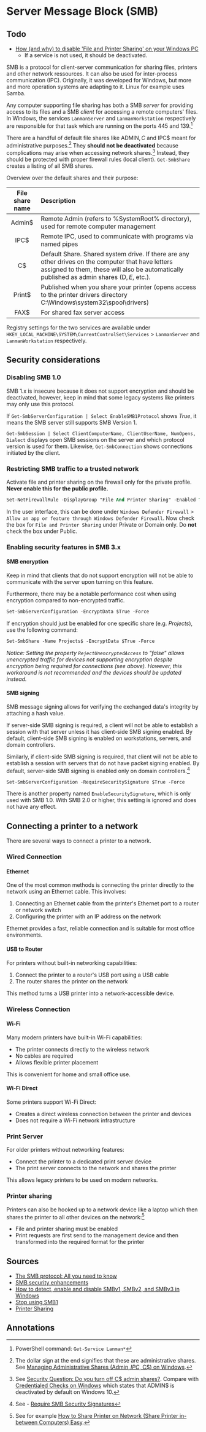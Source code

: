 # Server Message Block (SMB)

## Todo

- [How (and why) to disable 'File and Printer Sharing' on your Windows PC](https://www.youtube.com/watch?v=Gqdd6w2cue8)
  - If a service is not used, it should be deactivated.<!--What does this feature entail (printing, transmitting files between computers) ?-->

<!--disabling the Lanman services does not impact the ability to use the local printer (if it supports TCP/IP that is) and it also increases security > only deactivate if file and printer sharing is not used-->

SMB is a protocol for client-server communication for sharing files, printers and other network ressources. It can also be used for inter-process communication (IPC). Originally, it was developed for Windows, but more and more operation systems are adapting to it. Linux for example uses Samba.

Any computer supporting file sharing has both a SMB *server* for providing access to its files and a SMB *client* for accessing a remote computers' files. In Windows, the services `LanmanServer` and `LanmanWorkstation` respectively are responsible for that task which are running on the ports 445 and 139.[^lanman]

There are a handful of default file shares like ADMIN$, C$ and IPC$ meant for administrative purposes.[^dollar] They **should not be deactivated** because complications may arise when accessing network shares.[^deactivate-default-share] Instead, they should be protected with proper firewall rules (local client). `Get-SmbShare` creates a listing of all SMB shares.

Overview over the default shares and their purpose:

| File share name | Description |
| :-: | :-- |
| Admin$ | Remote Admin (refers to %SystemRoot% directory), used for remote computer management |
| IPC$ | Remote IPC, used to communicate with programs via named pipes |
| C$ | Default Share. Shared system drive. If there are any other drives on the computer that have letters assigned to them, these will also be automatically published as admin shares (D$, E$, etc.). |
| Print$ | Published when you share your printer (opens access to the printer drivers directory C:\Windows\system32\spool\drivers) |
| FAX$ | For shared fax server access |

Registry settings for the two services are available under `HKEY_LOCAL_MACHINE\SYSTEM\CurrentControlSet\Services` > `LanmanServer` and `LanmanWorkstation` respectively.

## Security considerations

### Disabling SMB 1.0

SMB 1.x is insecure because it does not support encryption and should be deactivated, however, keep in mind that some legacy systems like printers may only use this protocol.

If `Get-SmbServerConfiguration | Select EnableSMB1Protocol` shows *True*, it means the SMB server still supports SMB Version 1.

`Get-SmbSession | Select ClientComputerName, ClientUserName, NumOpens, Dialect` displays open SMB sessions on the server and which protocol version is used for them. Likewise, `Get-SmbConnection` shows connections initiated by the client.

### Restricting SMB traffic to a trusted network

Activate file and printer sharing on the firewall only for the private profile. **Never enable this for the public profile.**

```ps
Set-NetFirewallRule -DisplayGroup "File And Printer Sharing" -Enabled True -Profile Private
```

In the user interface, this can be done under `Windows Defender Firewall` > `Allow an app or feature through Windows Defender Firewall`. Now check the box for `File and Printer Sharing` under Private or Domain only. Do **not** check the box under Public.

### Enabling security features in SMB 3.x

#### SMB encryption

Keep in mind that clients that do not support encryption will not be able to communicate with the server upon turning on this feature.

Furthermore, there may be a notable performance cost when using encryption compared to non-encrypted traffic.

```ps
Set-SmbServerConfiguration -EncryptData $True -Force
```

If encryption should just be enabled for one specific share (e.g. *Projects*), use the following command:

```ps
Set-SmbShare -Name Projects$ -EncryptData $True -Force
```

*Notice: Setting the property `RejectUnencryptedAccess` to "false" allows unencrypted traffic for devices not supporting encryption despite encryption being required for connections (see above). However, this workaround is not recommended and the devices should be updated instead.*

#### SMB signing

SMB message signing allows for verifying the exchanged data's integrity by attaching a hash value.

If server-side SMB signing is required, a client will not be able to establish a session with that server unless it has client-side SMB signing enabled. By default, client-side SMB signing is enabled on workstations, servers, and domain controllers.

Similarly, if client-side SMB signing is required, that client will not be able to establish a session with servers that do not have packet signing enabled. By default, server-side SMB signing is enabled only on domain controllers.[^signing]

```ps
Set-SmbServerConfiguration -RequireSecuritySignature $True -Force
```

There is another property named `EnableSecuritySignature`, which is only used with SMB 1.0. With SMB 2.0 or higher, this setting is ignored and does not have any effect.

## Connecting a printer to a network

There are several ways to connect a printer to a network.

### Wired Connection

#### Ethernet

One of the most common methods is connecting the printer directly to the network using an Ethernet cable. This involves:

1. Connecting an Ethernet cable from the printer's Ethernet port to a router or network switch
2. Configuring the printer with an IP address on the network

Ethernet provides a fast, reliable connection and is suitable for most office environments.

#### USB to Router

For printers without built-in networking capabilities:

1. Connect the printer to a router's USB port using a USB cable
2. The router shares the printer on the network

This method turns a USB printer into a network-accessible device.

### Wireless Connection

#### Wi-Fi

Many modern printers have built-in Wi-Fi capabilities:

- The printer connects directly to the wireless network
- No cables are required
- Allows flexible printer placement

This is convenient for home and small office use.

#### Wi-Fi Direct

Some printers support Wi-Fi Direct:

- Creates a direct wireless connection between the printer and devices
- Does not require a Wi-Fi network infrastructure

### Print Server

For older printers without networking features:

- Connect the printer to a dedicated print server device
- The print server connects to the network and shares the printer

This allows legacy printers to be used on modern networks.

### Printer sharing

Printers can also be hooked up to a network device like a laptop which then shares the printer to all other devices on the network:[^printer-sharing]

- File and printer sharing must be enabled
- Print requests are first send to the management device and then transformed into the required format for the printer

## Sources

- [The SMB protocol: All you need to know](https://4sysops.com/archives/the-smb-protocol-all-you-need-to-know/)
- [SMB security enhancements](https://learn.microsoft.com/en-us/windows-server/storage/file-server/smb-security)
- [How to detect, enable and disable SMBv1, SMBv2, and SMBv3 in Windows](https://learn.microsoft.com/en-us/windows-server/storage/file-server/troubleshoot/detect-enable-and-disable-smbv1-v2-v3)
- [Stop using SMB1](https://techcommunity.microsoft.com/t5/storage-at-microsoft/stop-using-smb1/ba-p/425858)
- [Printer Sharing](https://www.techopedia.com/definition/10273/printer-sharing)

## Annotations

[^lanman]: PowerShell command: `Get-Service Lanman*`
[^dollar]: The dollar sign at the end signifies that these are administrative shares. See [Managing Administrative Shares (Admin$, IPC$, C$) on Windows](https://woshub.com/enable-remote-access-to-admin-shares-in-workgroup/).
[^deactivate-default-share]: See [Security Question: Do you turn off C$ admin shares?](https://community.spiceworks.com/t/security-question-do-you-turn-off-c-admin-shares/319617). Compare with [Credentialed Checks on Windows](https://docs.tenable.com/nessus/Content/CredentialedChecksOnWindows.htm) which states that ADMIN$ is deactivated by default on Windows 10.
[^signing]: See - [Require SMB Security Signatures](https://learn.microsoft.com/en-us/previous-versions/orphan-topics/ws.11/cc731957(v=ws.11)?redirectedfrom=MSDN)
[^printer-sharing]: See for example [How to Share Printer on Network (Share Printer in-between Computers) Easy](https://www.youtube.com/watch?v=tg1soEWNcFg).
